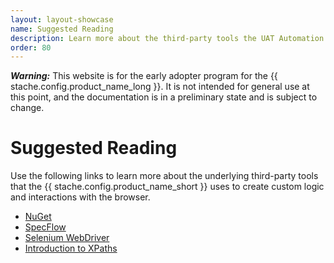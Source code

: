 ```yaml
---
layout: layout-showcase
name: Suggested Reading
description: Learn more about the third-party tools the UAT Automation Kit uses to create custom logic and interactions.
order: 80
---
```


<p class="alert alert-warning"><strong><em>Warning:</em></strong> This website is for the early adopter program for the {{ stache.config.product_name_long }}. It is not intended for general use at this point, and the documentation is in a preliminary state and is subject to change.</p>

# Suggested Reading
Use the following links to learn more about the underlying third-party tools that the {{ stache.config.product_name_short }} uses to create custom logic and interactions with the browser.
* [NuGet](https://www.nuget.org/)  
* [SpecFlow](http://www.specflow.org/)  
* [Selenium WebDriver](www.seleniumhq.org/)  
* [Introduction to XPaths](http://www.w3schools.com/xpath/)
